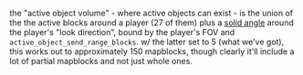 the "active object volume" - where active objects can exist - is the union of the the active blocks around a
player (27 of them) plus a [solid angle](https://en.wikipedia.org/wiki/Solid_angle) around the player's
"look direction", bound by the player's FOV and `active_object_send_range_blocks`. w/ the latter set to 5
(what we've got), this works out to approximately 150 mapblocks, though clearly it'll include a lot of
partial mapblocks and not just whole ones.
